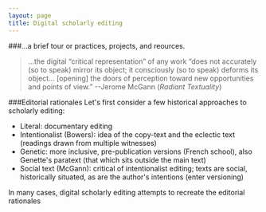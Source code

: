 ```yaml
---
layout: page
title: Digital scholarly editing
---
```

###...a brief tour or practices, projects, and reources.



> …the digital “critical representation” of any work “does not accurately (so to speak) mirror its object; it consciously (so to speak) deforms its object… [opening] the doors of perception toward new opportunities and points of view.”  --Jerome McGann (_Radiant Textuality_)

###Editorial rationales
Let's first consider a few historical approaches to scholarly editing:
* Literal: documentary editing
* Intentionalist (Bowers): idea of the copy-text and the eclectic text (readings drawn from multiple witnesses)
* Genetic: more inclusive, pre-publication versions (French school), also Genette's paratext (that which sits outside the main text)
* Social text (McGann): critical of intentionalist editing; texts are social, historically situated, as are the author's intentions (enter versioning)

In many cases, digital scholarly editing attempts to recreate the editorial rationales 

